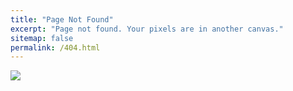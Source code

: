 ```yaml
---
title: "Page Not Found"
excerpt: "Page not found. Your pixels are in another canvas."
sitemap: false
permalink: /404.html
---
```



![](https://blog.kakaocdn.net/dn/dnriEz/btq0Nu7pFz7/R3PVY0mx7IS6pXYtSYkquk/img.png)